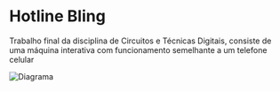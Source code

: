 # Hotline Bling

<p> Trabalho final da disciplina de Circuitos e Técnicas Digitais, consiste de uma máquina interativa com funcionamento semelhante a um telefone celular </p>

![Diagrama][diagrama-blocos]

[diagrama-blocos]:http://i.imgur.com/cBP5ITm.png

